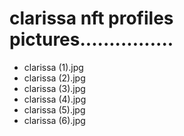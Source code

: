 # clarissa nft profiles pictures................
- clarissa (1).jpg
- clarissa (2).jpg
- clarissa (3).jpg
- clarissa (4).jpg
- clarissa (5).jpg
- clarissa (6).jpg
